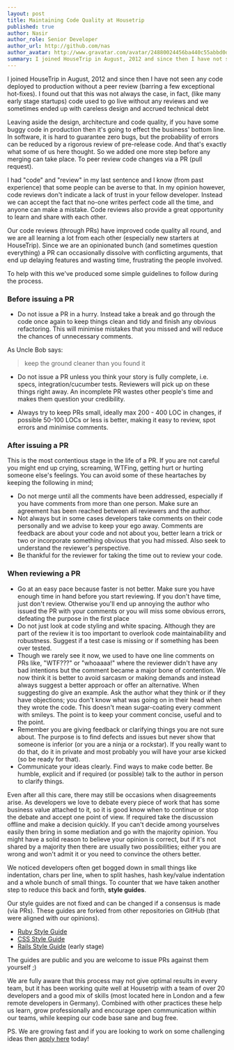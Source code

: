 ```yaml
---
layout: post
title: Maintaining Code Quality at Housetrip
published: true
author: Nasir
author_role: Senior Developer
author_url: http://github.com/nas
author_avatar: http://www.gravatar.com/avatar/24880024456ba440c55abbd0dce2c2ed.png
summary: I joined HouseTrip in August, 2012 and since then I have not seen any code deployed to production without a peer review (barring a few exceptional hot-fixes). I found out that this was not always the case, in fact, (like many early stage startups) code used to go live without any reviews and we sometimes ended up with careless design and accrued technical debt.
---
```


I joined HouseTrip in August, 2012 and since then I have not seen any code deployed to production without a peer review (barring a few exceptional hot-fixes). I found out that this was not always the case, in fact, (like many early stage startups) code used to go live without any reviews and we sometimes ended up with careless design and accrued technical debt

Leaving aside the design, architecture and code quality, if you have some buggy code in production then it's going to effect the business' bottom line. In software, it is hard to guarantee zero bugs, but the probability of errors can be reduced by a rigorous review of pre-release code. And that's exactly what some of us here thought.  So we added one more step before any merging can take place. To peer review code changes via a PR (pull request).

I had "code" and "review" in my last sentence and I know (from past experience) that some people can be averse to that. In my opinion however, code reviews don't indicate a lack of trust in your fellow developer.  Instead we can accept the fact that no-one writes perfect code all the time, and anyone can make a mistake. Code reviews also provide a great opportunity to learn and share with each other.

Our code reviews (through PRs) have improved code quality all round, and we are all learning a lot from each other (especially new starters at HouseTrip).  Since we are an opinionated bunch (and sometimes question everything) a PR can occasionally dissolve with conflicting arguments, that end up delaying features and wasting time, frustrating the people involved.

To help with this we've produced some simple guidelines to follow during the process.

### Before issuing a PR

* Do not issue a PR in a hurry. Instead take a break and go through the code once again to keep things clean and tidy and finish any obvious refactoring. This will minimise mistakes that you missed and will reduce the chances of unnecessary comments.

As Uncle Bob says:
> keep the ground cleaner than you found it

* Do not issue a PR unless you think your story is fully complete, i.e. specs, integration/cucumber tests. Reviewers will pick up on these things right away. An incomplete PR wastes other people's time and makes them question your credibility.

* Always try to keep  PRs small, ideally max 200 - 400 LOC in changes, if possible 50-100 LOCs or less is better, making it easy to review, spot errors and minimise comments.

### After issuing a PR

This is the most contentious stage in the life of a PR. If you are not careful you might end up crying, screaming, WTFing, getting hurt or hurting someone else's feelings. You can avoid some of these heartaches by keeping the following in mind;

* Do not merge until all the comments have been addressed, especially if you have comments from more than one person.  Make sure an agreement has been reached between all reviewers and the author.
* Not always but in some cases developers take comments on their code personally and we advise to keep your ego away.  Comments are feedback are about your code and not about you, better learn a trick or two or incorporate something obvious that you had missed. Also seek to understand the reviewer's perspective.
* Be thankful for the reviewer for taking the time out to review your code.

### When reviewing a PR

* Go at an easy pace because faster is not better. Make sure you have enough time in hand before you start reviewing. If you don't have time, just don't review. Otherwise you'll end up annoying the author who issued the PR with your comments or you will miss some obvious errors, defeating the purpose in the first place
* Do not just look at code styling and white spacing. Although they are part of the review it is too important to overlook code maintainability and robustness. Suggest if a test case is missing or if something has been over tested.
* Though we rarely see it now, we used to have one line comments on PRs like, "WTF???" or "whoaaaa!" where the reviewer didn't have any bad intentions but the comment became a major bone of contention. We now think it is better to avoid sarcasm or making demands and instead always suggest a better approach or offer an alternative. When suggesting do give an example. Ask the author what they think or if they have objections; you don't know what was going on in their head when they wrote the code. This doesn't mean sugar-coating every comment with smileys. The point is to keep your comment concise, useful and to the point.
* Remember you are giving feedback or clarifying things you are not sure about. The purpose is to find defects and issues but never show that someone is inferior (or you are a ninja or a rockstar). If you really want to do that, do it in private and most probably you will have your arse kicked (so be ready for that).
* Communicate your ideas clearly. Find ways to make code better. Be humble, explicit and if required (or possible) talk to the author in person to clarify things.

Even after all this care, there may still be occasions when disagreements arise.  As developers we love to debate every piece of work that has some business value attached to it, so it is good know when to continue or stop the debate and accept one point of view. If required take the discussion offline and make a decision quickly. If you can't decide among yourselves easily then bring in some mediation and go with the majority opinion. You might have a solid reason to believe your opinion is correct, but if it's not shared by a majority then there are usually two possibilities; either you are wrong and won't admit it or you need to convince the others better.

We noticed developers often get bogged down in small things like indentation, chars per line, when to split hashes, hash key/value indentation and a whole bunch of small things. To counter that we have taken another step to reduce this back and forth, **style guides**.

Our style guides are not fixed and can be changed if a consensus is made (via PRs). These guides are forked from other repositories on GitHub (that were aligned with our opinions).

* [Ruby Style Guide](https://github.com/HouseTrip/ruby-style-guide)
* [CSS Style Guide](https://github.com/HouseTrip/css-style-guide)
* [Rails Style Guide](https://github.com/HouseTrip/rails-style-guide) (early stage)

The guides are public and you are welcome to issue PRs against them yourself ;)

We are fully aware that this process may not give optimal results in every team, but it has been working quite well at Housetrip with a team of over 20 developers and a good mix of skills (most located here in London and a few remote developers in Germany). Combined with other practices these help us learn, grow professionally and encourage open communication within our teams, while keeping our code base sane and bug free.

PS. We are growing fast and if you are looking to work on some challenging ideas then [apply here](http://blog.housetrip.com/team/housetrip-jobs) today!
